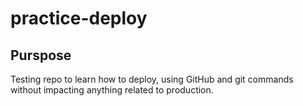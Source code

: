# practice-deploy
## Purspose
Testing repo to learn how to deploy, using GitHub and git commands without impacting anything related to production.
